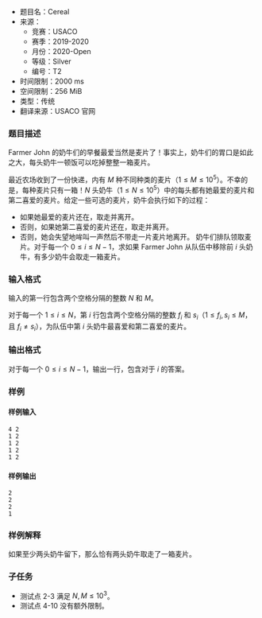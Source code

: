 - 题目名：Cereal
- 来源：
  - 竞赛：USACO
  - 赛季：2019-2020
  - 月份：2020-Open
  - 等级：Silver
  - 编号：T2
- 时间限制：2000 ms
- 空间限制：256 MiB
- 类型：传统
- 翻译来源：USACO 官网

### 题目描述
Farmer John 的奶牛们的早餐最爱当然是麦片了！事实上，奶牛们的胃口是如此之大，每头奶牛一顿饭可以吃掉整整一箱麦片。

最近农场收到了一份快递，内有 $M$ 种不同种类的麦片（$1\le M\le 10^5$）。不幸的是，每种麦片只有一箱！$N$ 头奶牛（$1\le N\le 10^5$）中的每头都有她最爱的麦片和第二喜爱的麦片。给定一些可选的麦片，奶牛会执行如下的过程：

- 如果她最爱的麦片还在，取走并离开。
- 否则，如果她第二喜爱的麦片还在，取走并离开。
- 否则，她会失望地哞叫一声然后不带走一片麦片地离开。
奶牛们排队领取麦片。对于每一个 $0\le i\le N−1$，求如果 Farmer John 从队伍中移除前 $i$ 头奶牛，有多少奶牛会取走一箱麦片。
### 输入格式
输入的第一行包含两个空格分隔的整数 $N$ 和 $M$。

对于每一个 $1\le i\le N$，第 $i$ 行包含两个空格分隔的整数 $f_i$ 和 
 $s_i$（$1\le f_i,s_i\le M$，且 $f_i\neq s_i$），为队伍中第 $i$ 头奶牛最喜爱和第二喜爱的麦片。
### 输出格式
对于每一个 $0\le i\le N−1$，输出一行，包含对于 $i$ 的答案。

### 样例
#### 样例输入
```
4 2
1 2
1 2
1 2
1 2
```
#### 样例输出
```
2
2
2
1
```
### 样例解释
如果至少两头奶牛留下，那么恰有两头奶牛取走了一箱麦片。
### 子任务
- 测试点 $2$-$3$ 满足 $N,M\le 10^3$。
- 测试点 $4$-$10$ 没有额外限制。
